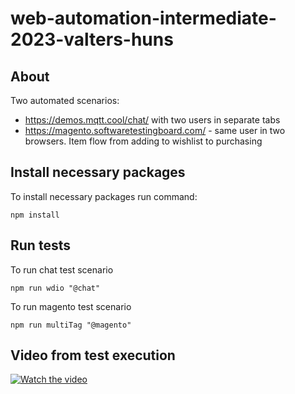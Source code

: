# web-automation-intermediate-2023-valters-huns

## About
Two automated scenarios:
* https://demos.mqtt.cool/chat/ with two users in separate tabs
* https://magento.softwaretestingboard.com/ - same user in two browsers. Item flow from adding to wishlist to purchasing

## Install necessary packages
To install necessary packages run command:
```
npm install
```

## Run tests

To run chat test scenario
```
npm run wdio "@chat"
```

To run magento test scenario
```
npm run multiTag "@magento"
```

## Video from test execution

[![Watch the video](https://img.youtube.com/vi/NmHIKCvR1us/maxresdefault.jpg)](https://youtu.be/NmHIKCvR1us)
